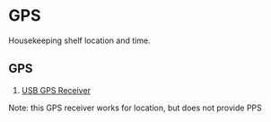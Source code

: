# GPS
Housekeeping shelf location and time.

## GPS
1. [USB GPS Receiver](https://www.amazon.com/Waterproof-Receiver-Laptop-Interface-Gain/dp/B071XY4R26/ref=sr_1_38_sspa?keywords=usb+gps+receiver&qid=1644698471&sr=8-38-spons&psc=1&spLa=ZW5jcnlwdGVkUXVhbGlmaWVyPUExUURIT0FMRVNTTFpTJmVuY3J5cHRlZElkPUEwOTY3MTQ5MThTRUFKUUtBSzlCTSZlbmNyeXB0ZWRBZElkPUEwMjMzMDg0MkZTRkI1M0VNMzBTSSZ3aWRnZXROYW1lPXNwX2J0ZiZhY3Rpb249Y2xpY2tSZWRpcmVjdCZkb05vdExvZ0NsaWNrPXRydWU=)
 
 Note: this GPS receiver works for location, but does not provide PPS 